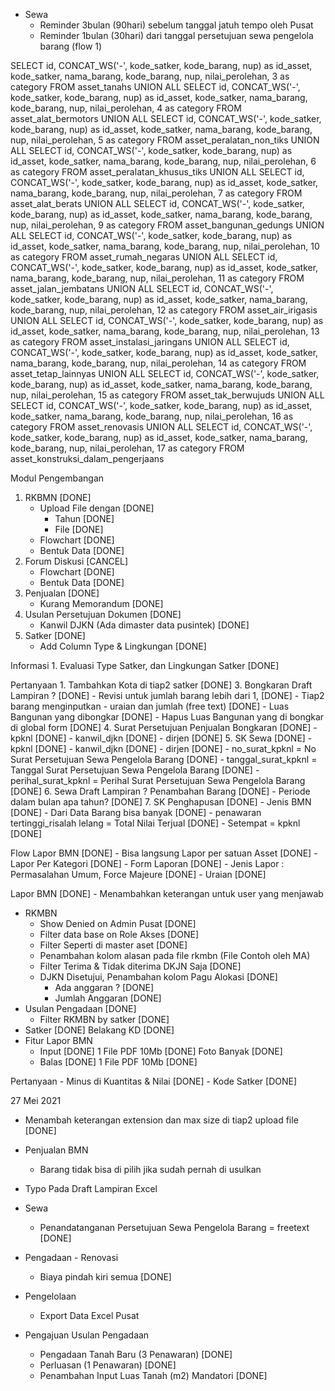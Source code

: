 - Sewa
	- Reminder 3bulan (90hari) sebelum tanggal jatuh tempo oleh Pusat
	- Reminder 1bulan (30hari) dari tanggal persetujuan sewa pengelola barang (flow 1)


SELECT id, CONCAT_WS('-', kode_satker, kode_barang, nup) as id_asset, kode_satker, nama_barang, kode_barang, nup, nilai_perolehan, 3 as category FROM asset_tanahs
UNION ALL
SELECT id, CONCAT_WS('-', kode_satker, kode_barang, nup) as id_asset, kode_satker, nama_barang, kode_barang, nup, nilai_perolehan, 4 as category FROM asset_alat_bermotors
UNION ALL
SELECT id, CONCAT_WS('-', kode_satker, kode_barang, nup) as id_asset, kode_satker, nama_barang, kode_barang, nup, nilai_perolehan, 5 as category FROM asset_peralatan_non_tiks
UNION ALL
SELECT id, CONCAT_WS('-', kode_satker, kode_barang, nup) as id_asset, kode_satker, nama_barang, kode_barang, nup, nilai_perolehan, 6 as category FROM asset_peralatan_khusus_tiks
UNION ALL
SELECT id, CONCAT_WS('-', kode_satker, kode_barang, nup) as id_asset, kode_satker, nama_barang, kode_barang, nup, nilai_perolehan, 7 as category FROM asset_alat_berats
UNION ALL
SELECT id, CONCAT_WS('-', kode_satker, kode_barang, nup) as id_asset, kode_satker, nama_barang, kode_barang, nup, nilai_perolehan, 9 as category FROM asset_bangunan_gedungs
UNION ALL
SELECT id, CONCAT_WS('-', kode_satker, kode_barang, nup) as id_asset, kode_satker, nama_barang, kode_barang, nup, nilai_perolehan, 10 as category FROM asset_rumah_negaras
UNION ALL
SELECT id, CONCAT_WS('-', kode_satker, kode_barang, nup) as id_asset, kode_satker, nama_barang, kode_barang, nup, nilai_perolehan, 11 as category FROM asset_jalan_jembatans
UNION ALL
SELECT id, CONCAT_WS('-', kode_satker, kode_barang, nup) as id_asset, kode_satker, nama_barang, kode_barang, nup, nilai_perolehan, 12 as category FROM asset_air_irigasis
UNION ALL
SELECT id, CONCAT_WS('-', kode_satker, kode_barang, nup) as id_asset, kode_satker, nama_barang, kode_barang, nup, nilai_perolehan, 13 as category FROM asset_instalasi_jaringans
UNION ALL
SELECT id, CONCAT_WS('-', kode_satker, kode_barang, nup) as id_asset, kode_satker, nama_barang, kode_barang, nup, nilai_perolehan, 14 as category FROM asset_tetap_lainnyas
UNION ALL
SELECT id, CONCAT_WS('-', kode_satker, kode_barang, nup) as id_asset, kode_satker, nama_barang, kode_barang, nup, nilai_perolehan, 15 as category FROM asset_tak_berwujuds
UNION ALL
SELECT id, CONCAT_WS('-', kode_satker, kode_barang, nup) as id_asset, kode_satker, nama_barang, kode_barang, nup, nilai_perolehan, 16 as category FROM asset_renovasis
UNION ALL
SELECT id, CONCAT_WS('-', kode_satker, kode_barang, nup) as id_asset, kode_satker, nama_barang, kode_barang, nup, nilai_perolehan, 17 as category FROM asset_konstruksi_dalam_pengerjaans

Modul Pengembangan
1. RKBMN [DONE]
    - Upload File dengan  [DONE]
        - Tahun [DONE]
        - File [DONE]
	- Flowchart [DONE]
	- Bentuk Data [DONE]
2. Forum Diskusi [CANCEL]
	- Flowchart [DONE]
	- Bentuk Data [DONE]
3. Penjualan [DONE]
	- Kurang Memorandum [DONE]
4. Usulan Persetujuan Dokumen [DONE]
    - Kanwil DJKN (Ada dimaster data pusintek) [DONE]
5. Satker [DONE]
    - Add Column Type & Lingkungan [DONE]

Informasi 
    1. Evaluasi Type Satker, dan Lingkungan Satker [DONE]

Pertanyaan
    1. Tambahkan Kota di tiap2 satker [DONE]
    3. Bongkaran Draft Lampiran ? [DONE]
        - Revisi untuk jumlah barang lebih dari 1, [DONE]
        - Tiap2 barang menginputkan 
            - uraian dan jumlah (free text) [DONE]
            - Luas Bangunan yang dibongkar [DONE]
        - Hapus Luas Bangunan yang di bongkar di global form [DONE]
    4. Surat Persetujuan Penjualan Bongkaran [DONE]
        - kpknl [DONE]
        - kanwil_djkn [DONE]
        - dirjen [DONE]
    5. SK Sewa [DONE]
        - kpknl [DONE]
        - kanwil_djkn [DONE]
        - dirjen [DONE]
        - no_surat_kpknl = No Surat Persetujuan Sewa Pengelola Barang [DONE]
        - tanggal_surat_kpknl = Tanggal Surat Persetujuan Sewa Pengelola Barang [DONE]
        - perihal_surat_kpknl = Perihal Surat Persetujuan Sewa Pengelola Barang [DONE]
    6. Sewa Draft Lampiran ? Penambahan Barang [DONE]
        - Periode dalam bulan apa tahun? [DONE]
    7. SK Penghapusan [DONE]
        - Jenis BMN [DONE]
            - Dari Data Barang bisa banyak [DONE]
        - penawaran tertinggi_risalah lelang = Total Nilai Terjual [DONE]
        - Setempat = kpknl [DONE]
        
Flow Lapor BMN [DONE]
    - Bisa langsung Lapor per satuan Asset [DONE]
    - Lapor Per Kategori [DONE]
    - Form Laporan [DONE]
        - Jenis Lapor : Permasalahan Umum, Force Majeure [DONE]
        - Uraian [DONE]
        
        
Lapor BMN [DONE]
    - Menambahkan keterangan untuk user yang menjawab
    
- RKMBN
	- Show Denied on Admin Pusat [DONE]
	- Filter data base on Role Akses [DONE]
	- Filter Seperti di master aset [DONE]
	- Penambahan kolom alasan pada file rkmbn (File Contoh oleh MA)
	- Filter Terima & Tidak diterima DKJN Saja [DONE]
	- DJKN Disetujui, Penambahan kolom Pagu Alokasi  [DONE]
		- Ada anggaran ? [DONE]
		- Jumlah Anggaran [DONE] 
- Usulan Pengadaan [DONE]
	- Filter RKMBN by satker [DONE]
- Satker  [DONE]
	Belakang KD [DONE]
- Fitur Lapor BMN
    - Input [DONE]
        1 File PDF 10Mb [DONE]
        Foto Banyak [DONE]
    - Balas [DONE]
        1 File PDF 10Mb [DONE]
        
Pertanyaan 
    - Minus di Kuantitas & Nilai [DONE]
    - Kode Satker [DONE]
    
    
    
27 Mei 2021
- Menambah keterangan extension dan max size di tiap2 upload file [DONE]
- Penjualan BMN
	- Barang tidak bisa di pilih jika sudah pernah di usulkan
- Typo Pada Draft Lampiran Excel
- Sewa
	- Penandatanganan Persetujuan Sewa Pengelola Barang = freetext [DONE]

- Pengadaan - Renovasi
	- Biaya pindah kiri semua [DONE]

- Pengelolaan
	- Export Data Excel Pusat

- Pengajuan Usulan Pengadaan
	- Pengadaan Tanah Baru (3 Penawaran) [DONE]
	- Perluasan (1 Penawaran) [DONE]
	- Penambahan Input Luas Tanah (m2) Mandatori [DONE]